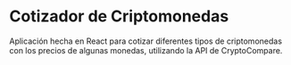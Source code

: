 # Cotizador de Criptomonedas

Aplicación hecha en React para cotizar diferentes tipos de criptomonedas con los precios de algunas monedas, utilizando la API de CryptoCompare.

